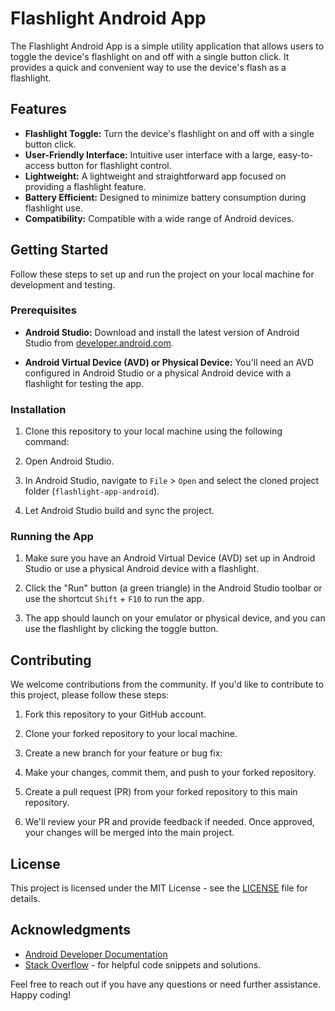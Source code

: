 # Flashlight Android App

The Flashlight Android App is a simple utility application that allows users to toggle the device's flashlight on and off with a single button click. It provides a quick and convenient way to use the device's flash as a flashlight.

## Features

- **Flashlight Toggle:** Turn the device's flashlight on and off with a single button click.
- **User-Friendly Interface:** Intuitive user interface with a large, easy-to-access button for flashlight control.
- **Lightweight:** A lightweight and straightforward app focused on providing a flashlight feature.
- **Battery Efficient:** Designed to minimize battery consumption during flashlight use.
- **Compatibility:** Compatible with a wide range of Android devices.

## Getting Started

Follow these steps to set up and run the project on your local machine for development and testing.

### Prerequisites

- **Android Studio:** Download and install the latest version of Android Studio from [developer.android.com](https://developer.android.com/studio).

- **Android Virtual Device (AVD) or Physical Device:** You'll need an AVD configured in Android Studio or a physical Android device with a flashlight for testing the app.

### Installation

1. Clone this repository to your local machine using the following command:


2. Open Android Studio.

3. In Android Studio, navigate to `File` > `Open` and select the cloned project folder (`flashlight-app-android`).

4. Let Android Studio build and sync the project.

### Running the App

1. Make sure you have an Android Virtual Device (AVD) set up in Android Studio or use a physical Android device with a flashlight.

2. Click the "Run" button (a green triangle) in the Android Studio toolbar or use the shortcut `Shift` + `F10` to run the app.

3. The app should launch on your emulator or physical device, and you can use the flashlight by clicking the toggle button.

## Contributing

We welcome contributions from the community. If you'd like to contribute to this project, please follow these steps:

1. Fork this repository to your GitHub account.

2. Clone your forked repository to your local machine.

3. Create a new branch for your feature or bug fix:

4. Make your changes, commit them, and push to your forked repository.

5. Create a pull request (PR) from your forked repository to this main repository.

6. We'll review your PR and provide feedback if needed. Once approved, your changes will be merged into the main project.

## License

This project is licensed under the MIT License - see the [LICENSE](LICENSE) file for details.

## Acknowledgments

- [Android Developer Documentation](https://developer.android.com/)
- [Stack Overflow](https://stackoverflow.com/) - for helpful code snippets and solutions.

Feel free to reach out if you have any questions or need further assistance. Happy coding!
